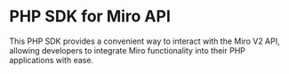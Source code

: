 # PHP SDK for Miro API

This PHP SDK provides a convenient way to interact with the Miro V2 API, allowing developers to integrate Miro functionality into their PHP applications with ease.
